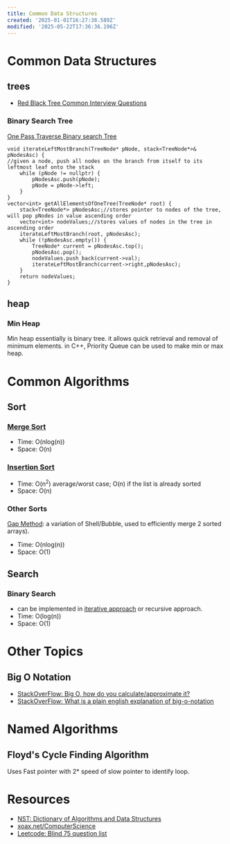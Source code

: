 ```yaml
---
title: Common Data Structures
created: '2025-01-01T16:27:38.589Z'
modified: '2025-05-22T17:36:36.196Z'
---
```


# Common Data Structures
## trees
- [Red Black Tree Common Interview Questions](https://sg.indeed.com/career-advice/interviewing/red-black-questions)
### Binary Search Tree
[One Pass Traverse Binary search Tree](https://leetcode.com/problems/all-elements-in-two-binary-search-trees/solutions/464073/c-one-pass-traversal)
```
void iterateLeftMostBranch(TreeNode* pNode, stack<TreeNode*>& pNodesAsc) {
//given a node, push all nodes on the branch from itself to its leftmost leaf onto the stack
    while (pNode != nullptr) {
        pNodesAsc.push(pNode);
        pNode = pNode->left;
    }
}
vector<int> getAllElementsOfOneTree(TreeNode* root) {
    stack<TreeNode*> pNodesAsc;//stores pointer to nodes of the tree, will pop pNodes in value ascending order
    vector<int> nodeValues;//stores values of nodes in the tree in ascending order
    iterateLeftMostBranch(root, pNodesAsc);
    while (!pNodesAsc.empty()) {
        TreeNode* current = pNodesAsc.top();
        pNodesAsc.pop();
        nodeValues.push_back(current->val);
        iterateLeftMostBranch(current->right,pNodesAsc);
    }
    return nodeValues;
}
```
## heap
### Min Heap
Min heap essentially is binary tree.
it allows quick retrieval and removal of minimum elements.
in C++, Priority Queue can be used to make min or max heap.

# Common Algorithms
## Sort
### [Merge Sort](https://medium.com/karuna-sehgal/a-simplified-explanation-of-merge-sort-77089fe03bb2)
- Time: O(nlog(n))
- Space: O(n)
### [Insertion Sort](https://www.geeksforgeeks.org/insertion-sort-algorithm/)
- Time: O(n<sup>2</sup>) average/worst case; O(n) if the list is already sorted
- Space: O(n)
### Other Sorts
[Gap Method](https://www.geeksforgeeks.org/efficiently-merging-two-sorted-arrays-with-o1-extra-space/): a variation of Shell/Bubble, used to efficiently merge 2 sorted arrays).
- Time: O(nlog(n))
- Space: O(1)
## Search
### Binary Search
- can be implemented in [iterative approach](https://www.freecodecamp.org/news/binary-search-in-c-algorithm-example/) or recursive approach.
- Time: O(log(n))
- Space: O(1)
# Other Topics
## Big O Notation
- [StackOverFlow: Big O, how do you calculate/approximate it?](https://stackoverflow.com/questions/3255/big-o-how-do-you-calculate-approximate-it/)
- [StackOverFlow: What is a plain english explanation of big-o-notation](https://stackoverflow.com/questions/487258/what-is-a-plain-english-explanation-of-big-o-notation)

# Named Algorithms
## Floyd's Cycle Finding Algorithm
Uses Fast pointer with 2* speed of slow pointer to identify loop.

# Resources
- [NST: Dictionary of Algorithms and Data Structures](https://xlinux.nist.gov/dads/)
- [xoax.net/ComputerScience](https://xoax.net/sub_comp_sci/)
- [Leetcode: Blind 75 question list](https://leetcode.com/discuss/general-discussion/460599/blind-75-leetcode-questions)
